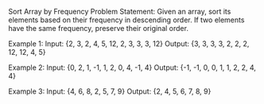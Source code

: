 Sort Array by Frequency
Problem Statement:
Given an array, sort its elements based on their frequency in descending order. If two elements have the same frequency, preserve their original order.

Example 1:
Input: {2, 3, 2, 4, 5, 12, 2, 3, 3, 3, 12}
Output: {3, 3, 3, 3, 2, 2, 2, 12, 12, 4, 5}

Example 2:
Input: {0, 2, 1, -1, 1, 2, 0, 4, -1, 4}
Output: {-1, -1, 0, 0, 1, 1, 2, 2, 4, 4}

Example 3:
Input: {4, 6, 8, 2, 5, 7, 9}
Output: {2, 4, 5, 6, 7, 8, 9}
